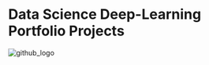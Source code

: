 # Data Science Deep-Learning Portfolio Projects

![github_logo](https://user-images.githubusercontent.com/63142764/191852693-457493fa-f15d-4eb4-9fb8-ad714a1bfc92.png)

